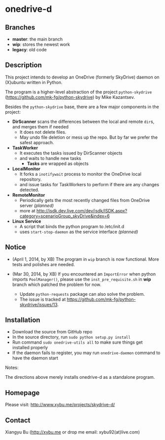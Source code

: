 onedrive-d
==================

Branches
--------
 * **master**: the main branch
 * **wip**: stores the newest work
 * **legacy**: old code

Description
-----------
This project intends to develop an OneDrive (formerly SkyDrive) daemon on (X)ubuntu written in Python.

The program is a higher-level abstraction of the project `python-skydrive` (https://github.com/mk-fg/python-skydrive) by Mike Kazantsev.

Besides the `python-skydrive` base, there are a few major components in the project:

 * **DirScanner** scans the differences between the local and remote `dir`s, and merges them if needed
 	 * It does not delete files.
 	 * May undo file deletion or mess up the repo. But by far we prefer the safest approach.
 * **TaskWorker**
 	 * It executes the tasks issued by DirScanner objects
 	 * and waits to handle new tasks
 	 	 * **Tasks** are wrapped as objects
 * **LocalMonitor**
 	 * It forks a `inotifywait` process to monitor the OneDrive local repository.
 	 * and issue tasks for TaskWorkers to perform if there are any changes detected.
 * **RemoteMonitor**
 	 * Periodically gets the most recently changed files from OneDrive server _(planned)_
 	 * more at http://isdk.dev.live.com/dev/isdk/ISDK.aspx?category=scenarioGroup_skyDrive&index=6
 * **Linux Service**
 	 * A script that binds the python program to /etc/init.d
 	 * uses `start-stop-daemon` as the service interface _(planned)_

Notice
--------

* (April 1, 2014, by XB) The program in `wip` branch is now functional. More tests and polishes are needed.

* (Mar 30, 2014, by XB) If you encountered an `ImportError` when python imports `PoolManager()`, please use the `inst_pre_requisite.sh` in **wip** branch which patched the problem for now.
	 * Update `python-requests` package can also solve the problem.
	 * The issue is tracked at https://github.com/mk-fg/python-skydrive/issues/13.

Installation
--------------

 - Download the source from GitHub repo
 - In the source directory, run `sudo python setup.py install`
 - Run command `sudo onedrive-utils all` to make sure things get installed properly
 - If the daemon fails to register, you may run `onedrive-daemon` command to have the daemon start
 
 Notes:
 
 The directions above merely installs onedrive-d as a standalone program.

Homepage
-----------
Please visit: http://www.xybu.me/projects/skydrive-d/


Contact
--------
Xiangyu Bu (http://xybu.me or drop me email: xybu92(at)live.com)
